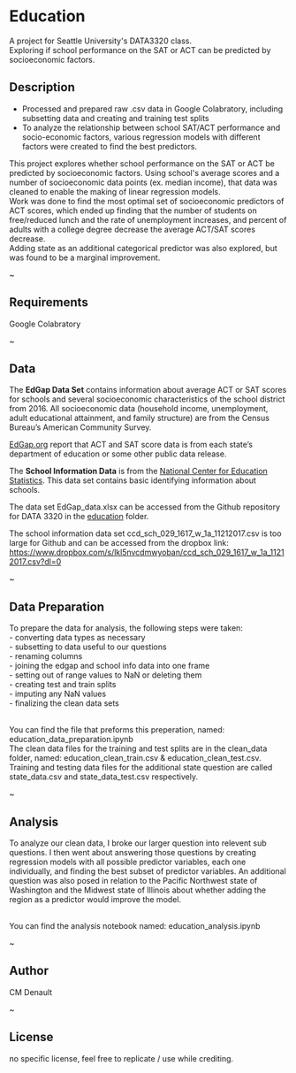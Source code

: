 # Education
A project for Seattle University's DATA3320 class. <br>
Exploring if school performance on the SAT or ACT can be predicted by socioeconomic factors.


## Description

<ul>
  <li>Processed and prepared raw .csv data in Google Colabratory, including subsetting data and creating and training test splits</li>
  <li>To analyze the relationship between school SAT/ACT performance and socio-economic factors, various regression models with different factors were created to find the best predictors.</li>
</ul>

  This project explores whether school performance on the SAT or ACT be predicted by socioeconomic factors. Using school's average scores and a number of socioeconomic data points (ex. median income), that data was cleaned to enable the making of linear regression models. <br>
  Work was done to find the most optimal set of socioeconomic predictors of ACT scores, which ended up finding that the number of students on free/reduced lunch and the rate of unemployment increases, and percent of adults with a college degree decrease
the average ACT/SAT scores decrease.  <br>
  Adding state as an additional categorical predictor was also explored, but was found to be a marginal improvement.

~

## Requirements


  Google Colabratory

~




## Data

  The **EdGap Data Set** contains information about average ACT or SAT scores for schools and several socioeconomic characteristics of the school district from 2016. All socioeconomic data (household income, unemployment, adult educational attainment, and family structure) are from the Census Bureau’s American Community Survey.

[EdGap.org](https://www.edgap.org/#5/37.875/-96.987) report that ACT and SAT score data is from each state’s department of education or some other public data release. 

  The **School Information Data** is from the [National Center for Education Statistics](https://nces.ed.gov/ccd/pubschuniv.asp). This data set contains basic identifying information about schools.

The data set EdGap_data.xlsx can be accessed from the Github repository for DATA 3320 in the [education](https://github.com/brian-fischer/DATA-3320/tree/main/education) folder. 

The school information data set ccd_sch_029_1617_w_1a_11212017.csv is too large for Github and can be accessed from the dropbox link:
https://www.dropbox.com/s/lkl5nvcdmwyoban/ccd_sch_029_1617_w_1a_11212017.csv?dl=0


~

## Data Preparation

  To prepare the data for analysis, the following steps were taken: <br>
    - converting data types as necessary <br>
    - subsetting to data useful to our questions <br>
    - renaming columns <br>
    - joining the edgap and school info data into one frame <br>
    - setting out of range values to NaN or deleting them <br>
    - creating test and train splits <br>
    - imputing any NaN values <br>
    - finalizing the clean data sets <br> <br>
  
  You can find the file that preforms this preperation, named: education_data_preparation.ipynb <br>
  The clean data files for the training and test splits are in the clean_data folder, named: education_clean_train.csv & education_clean_test.csv. Training and testing data files for the additional state question are called state_data.csv and state_data_test.csv respectively.

~

## Analysis

  To analyze our clean data, I broke our larger question into relevent sub questions. I then went about answering those questions by creating regression models with all possible predictor variables, each one individually, and finding the best subset of predictor variables. An additional question was also posed in relation to the Pacific Northwest state of Washington and the Midwest state of Illinois about whether adding the region as a predictor would improve the model. <br> <br>
  
  You can find the analysis notebook named: education_analysis.ipynb

~ 

## Author

  CM Denault
  
~

## License 

  no specific license, feel free to replicate / use while crediting.

